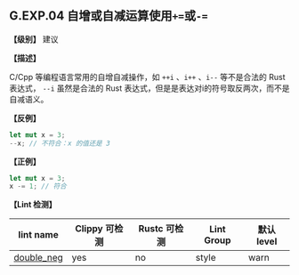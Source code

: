 ## G.EXP.04 自增或自减运算使用`+=`或`-=`

**【级别】** 建议

**【描述】**

C/Cpp 等编程语言常用的自增自减操作，如 `++i` 、`i++` 、`i--` 等不是合法的 Rust 表达式， `--i` 虽然是合法的 Rust 表达式，但是是表达对i的符号取反两次，而不是自减语义。

**【反例】**

```rust
let mut x = 3;
--x; // 不符合：x 的值还是 3
```

**【正例】**

```rust
let mut x = 3;
x -= 1; // 符合
```

**【Lint 检测】**

| lint name                                                                | Clippy 可检测 | Rustc 可检测 | Lint Group | 默认level |
| ------------------------------------------------------------------------ | ------------- | ------------ | ---------- | --------- |
| [double_neg](https://rust-lang.github.io/rust-clippy/master/#double_neg) | yes           | no           | style      | warn      |

